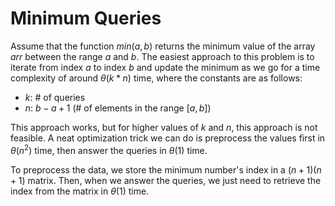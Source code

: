 # Minimum Queries

Assume that the function $min(a, b)$ returns the minimum value of the array $arr$ between the range $a$ and $b$. The easiest approach to this problem is to iterate from index $a$ to index $b$ and update the minimum as we go for a time complexity of around $\theta(k*n)$ time, where the constants are as follows:

- $k$: # of queries
- $n$: $b - a + 1$ (# of elements in the range $[a, b]$)

This approach works, but for higher values of $k$ and $n$, this approach is not feasible. A neat optimization trick we can do is preprocess the values first in $\theta(n^2)$ time, then answer the queries in $\theta(1)$
time.

To preprocess the data, we store the minimum number's index in a $(n + 1)(n + 1)$ matrix. Then, when we answer the queries, we just need to retrieve the index from the matrix in $\theta(1)$ time.
